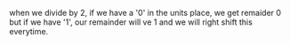 when we divide by 2, if we have a '0' in the units place, we get remaider 0 but if we have '1', our remainder will ve 1 and we will right shift this everytime.